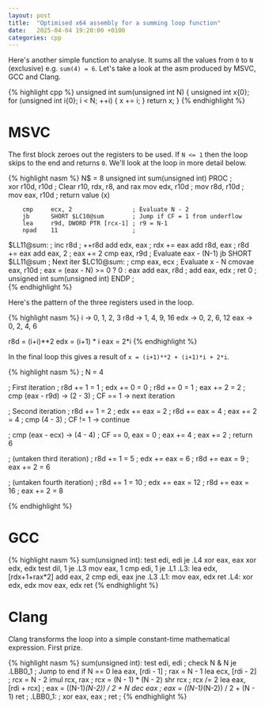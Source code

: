 ```yaml
---
layout: post
title:  "Optimised x64 assembly for a summing loop function"
date:   2025-04-04 19:20:00 +0100
categories: cpp
---
```


Here's another simple function to analyse. It sums all the values from `0` to `N` (exclusive) e.g. `sum(4) = 6`.
Let's take a look at the asm produced by MSVC, GCC and Clang.

{% highlight cpp %}
unsigned int sum(unsigned int N) {
    unsigned int x{0};
    for (unsigned int i{0}; i < N; ++i) {
        x += i;
    }
    return x;
}
{% endhighlight %}

# MSVC

The first block zeroes out the registers to be used.
If `N <= 1` then the loop skips to the end and returns `0`.
We'll look at the loop in more detail below.

{% highlight nasm %}
N$ = 8
unsigned int sum(unsigned int) PROC    ;   
        xor     r10d, r10d             ; Clear r10, rdx, r8, and rax
        mov     edx, r10d              ;
        mov     r8d, r10d              ; 
        mov     eax, r10d              ; return value (x)
        
        cmp     ecx, 2                 ; Evaluate N - 2
        jb      SHORT $LC10@sum        ; Jump if CF = 1 from underflow
        lea     r9d, DWORD PTR [rcx-1] ; r9 = N-1
        npad    11                     ; 
$LL11@sum:                             ;
        inc     r8d                    ; ++r8d
        add     edx, eax               ; rdx += eax
        add     r8d, eax               ; r8d += eax
        add     eax, 2                 ; eax += 2
        cmp     eax, r9d               ; Evaluate eax - (N-1)
        jb      SHORT $LL11@sum        ; Next iter
$LC10@sum:                             ;
        cmp     eax, ecx               ; Evaluate x - N
        cmovae  eax, r10d              ; eax = (eax - N) >= 0 ? 0 : eax
        add     eax, r8d               ; 
        add     eax, edx               ; 
        ret     0                      ;
unsigned int sum(unsigned int) ENDP    ;                         
{% endhighlight %}

Here's the pattern of the three registers used in the loop.

{% highlight nasm %}
i   -> 0, 1, 2, 3
r8d -> 1, 4, 9, 16
edx -> 0, 2, 6, 12
eax -> 0, 2, 4, 6

r8d = (i+i)**2
edx = (i+1) * i
eax = 2*i
{% endhighlight %}

In the final loop this gives a result of `x = (i+1)**2 + (i+1)*i + 2*i`.

{% highlight nasm %}
; N = 4

; First iteration
; r8d += 1 = 1
; edx += 0 = 0
; r8d += 0 = 1
; eax += 2 = 2
; cmp (eax - r9d) -> (2 - 3)
; CF == 1 -> next iteration

; Second iteration
; r8d += 1 = 2
; edx += eax = 2
; r8d += eax = 4
; eax += 2 = 4
; cmp (4 - 3)
; CF != 1 -> continue

; cmp (eax - ecx) -> (4 - 4)
; CF == 0, eax = 0
; eax += 4
; eax += 2
; return 6

; (untaken third iteration)
; r8d += 1 = 5
; edx += eax = 6
; r8d += eax = 9
; eax += 2 = 6

; (untaken fourth iteration)
; r8d += 1 = 10
; edx += eax = 12
; r8d += eax = 16
; eax += 2 = 8


{% endhighlight %}

# GCC

{% highlight nasm %}
sum(unsigned int):
        test    edi, edi
        je      .L4
        xor     eax, eax
        xor     edx, edx
        test    dil, 1
        je      .L3
        mov     eax, 1
        cmp     edi, 1
        je      .L1
.L3:
        lea     edx, [rdx+1+rax*2]
        add     eax, 2
        cmp     edi, eax
        jne     .L3
.L1:
        mov     eax, edx
        ret
.L4:
        xor     edx, edx
        mov     eax, edx
        ret
{% endhighlight %}

# Clang

Clang transforms the loop into a simple constant-time mathematical expression.
First prize.

{% highlight nasm %}
sum(unsigned int):
        test    edi, edi                ; check N & N
        je      .LBB0_1                 ; Jump to end if N == 0
        lea     eax, [rdi - 1]          ; rax = N - 1 
        lea     ecx, [rdi - 2]          ; rcx = N - 2 
        imul    rcx, rax                ; rcx = (N - 1) * (N - 2)
        shr     rcx                     ; rcx /= 2
        lea     eax, [rdi + rcx]        ; eax = ((N-1)*(N-2)) / 2 + N
        dec     eax                     ; eax = ((N-1)*(N-2)) / 2 + (N - 1)
        ret                             ; 
.LBB0_1:                                ;
        xor     eax, eax                ;
        ret                             ;
{% endhighlight %}
